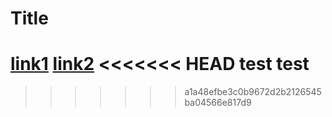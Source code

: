 # Title

[link1](https://something.com)
[link2](some-thing.html)
<<<<<<< HEAD
test
test
=======

>>>>>>> a1a48efbe3c0b9672d2b2126545ba04566e817d9
